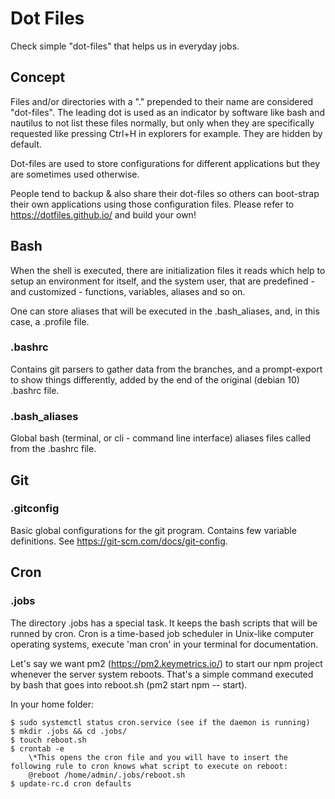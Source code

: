 # Dot Files

Check simple "dot-files" that helps us in everyday jobs.

## Concept

Files and/or directories with a "." prepended to their name are considered "dot-files". The leading dot is used as an indicator by software like bash and nautilus to not list these files normally, but only when they are specifically requested like pressing Ctrl+H in explorers for example. They are hidden by default.

Dot-files are used to store configurations for different applications but they are sometimes used otherwise. 

People tend to backup & also share their dot-files so others can boot-strap their own applications using those configuration files. Please refer to https://dotfiles.github.io/ and build your own!

## Bash

When the shell is executed, there are initialization files it reads which help to setup an environment for itself, and the system user, that are predefined - and customized - functions, variables, aliases and so on.

One can store aliases that will be executed in the .bash_aliases, and, in this case, a .profile file.

### .bashrc

Contains git parsers to gather data from the branches, and a prompt-export to show things differently, added by the end of the original (debian 10) .bashrc file.

### .bash_aliases

Global bash (terminal, or cli - command line interface) aliases files called from the .bashrc file.

## Git
### .gitconfig

Basic global configurations for the git program. Contains few variable definitions. See https://git-scm.com/docs/git-config.

## Cron
### .jobs

The directory .jobs has a special task. It keeps the bash scripts that will be runned by cron. Cron is a time-based job scheduler in Unix-like computer operating systems, execute 'man cron' in your terminal for documentation.

Let's say we want pm2 (https://pm2.keymetrics.io/) to start our npm project whenever the server system reboots. That's a simple command executed by bash that goes into reboot.sh (pm2 start npm -- start).

In your home folder:

	$ sudo systemctl status cron.service (see if the daemon is running)
	$ mkdir .jobs && cd .jobs/
	$ touch reboot.sh
	$ crontab -e
		\*This opens the cron file and you will have to insert the following rule to cron knows what script to execute on reboot:
		@reboot /home/admin/.jobs/reboot.sh
	$ update-rc.d cron defaults

